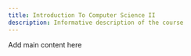 ```yaml
---
title: Introduction To Computer Science II
description: Informative description of the course
---
```


Add main content here